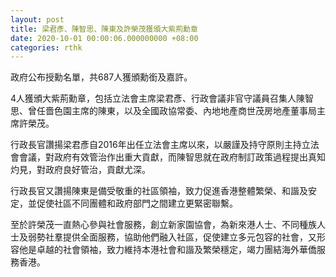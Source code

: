 ```yaml
---
layout: post
title: 梁君彥、陳智思、陳東及許榮茂獲頒大紫荊勳章
date: 2020-10-01 00:00:06.000000000 +08:00
categories: rthk
---
```


政府公布授勳名單，共687人獲頒勳銜及嘉許。

4人獲頒大紫荊勳章，包括立法會主席梁君彥、行政會議非官守議員召集人陳智思、曾任嗇色園主席的陳東，以及全國政協常委、內地地產商世茂房地產董事局主席許榮茂。

行政長官讚揚梁君彥自2016年出任立法會主席以來，以嚴謹及持守原則主持立法會會議，對政府有效管治作出重大貢獻，而陳智思就在政府制訂政策過程提出真知灼見，對政府良好管治，貢獻尤深。

行政長官又讚揚陳東是備受敬重的社區領袖，致力促進香港整體繁榮、和諧及安定，並促使社區不同團體和政府部門之間建立更緊密聯繫。

至於許榮茂一直熱心參與社會服務，創立新家園協會，為新來港人士、不同種族人士及弱勢社羣提供全面服務，協助他們融入社區，促使建立多元包容的社會，又形容他是卓越的社會領袖，致力維持本港社會和諧及繁榮穩定，竭力團結海外華僑服務香港。

